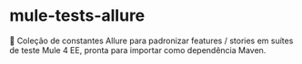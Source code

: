 # mule-tests-allure
🔌 Coleção de constantes Allure para padronizar features / stories em suítes de teste Mule 4 EE, pronta para importar como dependência Maven.
